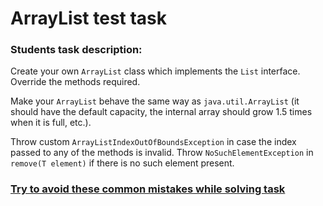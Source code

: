 # ArrayList test task

### Students task description:

Create your own `ArrayList` class which implements the `List` interface. Override the methods required.

Make your `ArrayList` behave the same way as `java.util.ArrayList` (it should have the default capacity, the internal array should grow 1.5 times when it is full, etc.).

Throw custom `ArrayListIndexOutOfBoundsException` in case the index passed to any of the methods is invalid.
Throw `NoSuchElementException` in `remove(T element)` if there is no such element present.

### [Try to avoid these common mistakes while solving task](common-mistakes.md)
